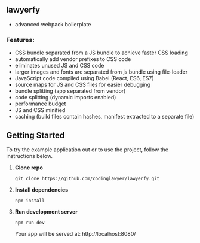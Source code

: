 ## lawyerfy
- advanced webpack boilerplate


### Features:
- CSS bundle separated from a JS bundle to achieve faster CSS loading
- automatically add vendor prefixes to CSS code
- eliminates unused JS and CSS code
- larger images and fonts are separated from js bundle using file-loader
- JavaScript code compiled using Babel (React, ES6, ES7)
- source maps for JS and CSS files for easier debugging
- bundle splitting (app separated from vendor)
- code splitting (dynamic imports enabled)
- performance budget
- JS and CSS minified
- caching (build files contain hashes, manifest extracted to a separate file)


## Getting Started
To try the example application out or to use the project, follow the instructions below.

1. **Clone repo**

    `git clone https://github.com/codinglawyer/lawyerfy.git`

2. **Install dependencies**

    `npm install`

3. **Run development server**

   `npm run dev`

   Your app will be served at: http://localhost:8080/
